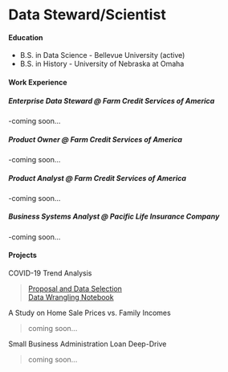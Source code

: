 # Data Steward/Scientist

#### Education
* B.S. in Data Science - Bellevue University (active)
* B.S. in History - University of Nebraska at Omaha

#### Work Experience
##### Enterprise Data Steward @ Farm Credit Services of America
-coming soon...  
##### Product Owner @ Farm Credit Services of America
-coming soon...  
##### Product Analyst @ Farm Credit Services of America
-coming soon...  
##### Business Systems Analyst @ Pacific Life Insurance Company
-coming soon...  

#### Projects
COVID-19 Trend Analysis
> [Proposal and Data Selection](https://github.com/kevinqrnold/DSC450-Applied-Data-Science/blob/main/Project%201%20-%20Proposal%20and%20Data%20Selection.docx)  
> [Data Wrangling Notebook](https://github.com/kevinqrnold/DSC450-Applied-Data-Science/blob/main/Project%201%20-%20COVID-19%20Data%20Wrangling.ipynb)

A Study on Home Sale Prices vs. Family Incomes
> coming soon...

Small Business Administration Loan Deep-Drive
> coming soon...


